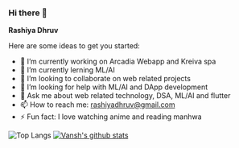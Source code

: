 ### Hi there 👋

**Rashiya Dhruv** 

Here are some ideas to get you started:

- 🔭 I’m currently working on Arcadia Webapp and Kreiva spa
- 🌱 I’m currently lerning ML/AI
- 👯 I’m looking to collaborate on web related projects
- 🤔 I’m looking for help with ML/AI and DApp development
- 💬 Ask me about web related technology, DSA, ML/AI and flutter
- 📫 How to reach me: rashiyadhruv@gmail.com
- ⚡ Fun fact: I love watching anime and reading manhwa

![Top Langs](https://github-readme-stats.vercel.app/api/top-langs/?username=rashiyadhruv&theme=nightowl&layout=compact&hide=html)
[![Vansh's github stats](https://github-readme-stats.vercel.app/api?username=rashiyadhruv&theme=nightowl)](https://github.com/rashiyadhruv/github-readme-stats)
